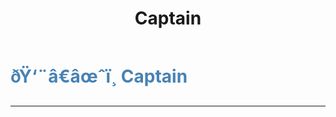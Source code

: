 ﻿---
lang: en-US
title: Captain
prev:
next:
---

# <font color="#4682B4">ðŸ‘¨â€âœˆï¸ <b>Captain</b></font> <Badge text="Power" type="tip" vertical="middle"/>
---

